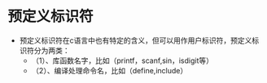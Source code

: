 # 预定义标识符

- 预定义标识符在c语言中也有特定的含义，但可以用作用户标识符，预定义标识符分为两类：
  - （1）、库函数名字，比如（printf，scanf,sin，isdigit等）
  - （2）、编译处理命令名，比如（define,include）

